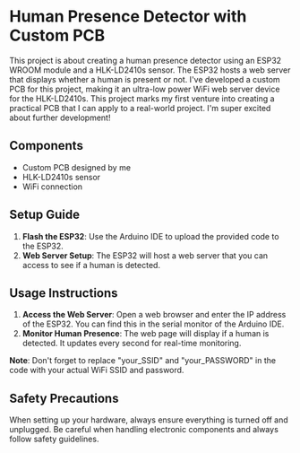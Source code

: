 # Human Presence Detector with Custom PCB

This project is about creating a human presence detector using an ESP32 WROOM module and a HLK-LD2410s sensor. The ESP32 hosts a web server that displays whether a human is present or not. I've developed a custom PCB for this project, making it an ultra-low power WiFi web server device for the HLK-LD2410s. This project marks my first venture into creating a practical PCB that I can apply to a real-world project. I'm super excited about further development!

## Components

- Custom PCB designed by me
- HLK-LD2410s sensor
- WiFi connection

## Setup Guide

1. **Flash the ESP32**: Use the Arduino IDE to upload the provided code to the ESP32.
2. **Web Server Setup**: The ESP32 will host a web server that you can access to see if a human is detected.

## Usage Instructions

1. **Access the Web Server**: Open a web browser and enter the IP address of the ESP32. You can find this in the serial monitor of the Arduino IDE.
2. **Monitor Human Presence**: The web page will display if a human is detected. It updates every second for real-time monitoring.

**Note**: Don't forget to replace "your_SSID" and "your_PASSWORD" in the code with your actual WiFi SSID and password.

## Safety Precautions

When setting up your hardware, always ensure everything is turned off and unplugged. Be careful when handling electronic components and always follow safety guidelines.
